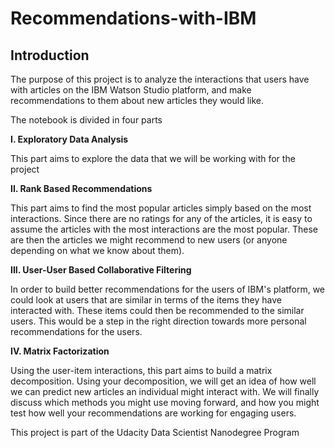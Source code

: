 # Recommendations-with-IBM

## Introduction
The purpose of this project is to analyze the interactions that users have with articles on the IBM Watson Studio platform, and make recommendations to them about new articles they would like. 

The notebook is divided in four parts 

**I. Exploratory Data Analysis**

This part aims to explore the data that we will be working with for the project 

**II. Rank Based Recommendations**

This part aims to find the most popular articles simply based on the most interactions. Since there are no ratings for any of the articles, it is easy to assume the articles with the most interactions are the most popular. These are then the articles we might recommend to new users (or anyone depending on what we know about them).

**III. User-User Based Collaborative Filtering**

In order to build better recommendations for the users of IBM's platform, we could look at users that are similar in terms of the items they have interacted with. These items could then be recommended to the similar users. This would be a step in the right direction towards more personal recommendations for the users.

**IV. Matrix Factorization**

Using the user-item interactions, this part aims to build a matrix decomposition. Using your decomposition, we will get an idea of how well we can predict new articles an individual might interact with. We will finally discuss which methods you might use moving forward, and how you might test how well your recommendations are working for engaging users.

This project is part of the Udacity Data Scientist Nanodegree Program
